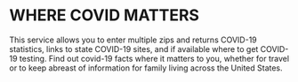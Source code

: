 # WHERE COVID MATTERS

This service allows you to enter multiple zips and returns COVID-19 statistics, links to state COVID-19 sites, and if available where to get COVID-19 testing. Find out covid-19 facts where it matters to you, whether for travel or to keep abreast of information for family living across the United States.
